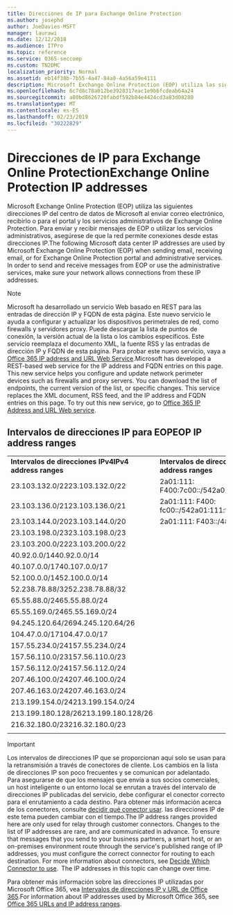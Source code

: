 ```yaml
---
title: Direcciones de IP para Exchange Online Protection
ms.author: josephd
author: JoeDavies-MSFT
manager: laurawi
ms.date: 12/12/2018
ms.audience: ITPro
ms.topic: reference
ms.service: O365-seccomp
ms.custom: TN2DMC
localization_priority: Normal
ms.assetid: eb14f38b-7b55-4a47-84a0-4a56a59e4111
description: Microsoft Exchange Online Protection (EOP) utiliza las siguientes direcciones IP del centro de datos de Microsoft al enviar correo electrónico, recibirlo o para el portal y los servicios administrativos de Exchange Online Protection. Para enviar y recibir mensajes de EOP o utilizar los servicios administrativos, asegúrese de que la red permite conexiones desde estas direcciones IP.
ms.openlocfilehash: 6c7d8c78a012be3928317eac1e9b6fcdeab64a24
ms.sourcegitcommit: a80bd8626720fabdf592b84e4424cd3a83d08280
ms.translationtype: MT
ms.contentlocale: es-ES
ms.lasthandoff: 02/23/2019
ms.locfileid: "30222829"
---
```

# <a name="exchange-online-protection-ip-addresses"></a><span data-ttu-id="1d1a0-104">Direcciones de IP para Exchange Online Protection</span><span class="sxs-lookup"><span data-stu-id="1d1a0-104">Exchange Online Protection IP addresses</span></span>

<span data-ttu-id="1d1a0-p102">Microsoft Exchange Online Protection (EOP) utiliza las siguientes direcciones IP del centro de datos de Microsoft al enviar correo electrónico, recibirlo o para el portal y los servicios administrativos de Exchange Online Protection. Para enviar y recibir mensajes de EOP o utilizar los servicios administrativos, asegúrese de que la red permite conexiones desde estas direcciones IP.</span><span class="sxs-lookup"><span data-stu-id="1d1a0-p102">The following Microsoft data center IP addresses are used by Microsoft Exchange Online Protection (EOP) when sending email, receiving email, or for Exchange Online Protection portal and administrative services. In order to send and receive messages from EOP or use the administrative services, make sure your network allows connections from these IP addresses.</span></span>
 
> [!NOTE]
> <span data-ttu-id="1d1a0-p103">Microsoft ha desarrollado un servicio Web basado en REST para las entradas de dirección IP y FQDN de esta página. Este nuevo servicio le ayuda a configurar y actualizar los dispositivos perimetrales de red, como firewalls y servidores proxy. Puede descargar la lista de puntos de conexión, la versión actual de la lista o los cambios específicos. Este servicio reemplaza el documento XML, la fuente RSS y las entradas de dirección IP y FQDN de esta página. Para probar este nuevo servicio, vaya a [Office 365 IP address and URL Web Service](https://docs.microsoft.com/office365/enterprise/office-365-ip-web-service).</span><span class="sxs-lookup"><span data-stu-id="1d1a0-p103">Microsoft has developed a REST-based web service for the IP address and FQDN entries on this page. This new service helps you configure and update network perimeter devices such as firewalls and proxy servers. You can download the list of endpoints, the current version of the list, or specific changes. This service replaces the XML document, RSS feed, and the IP address and FQDN entries on this page. To try out this new service, go to [Office 365 IP Address and URL Web service](https://docs.microsoft.com/office365/enterprise/office-365-ip-web-service).</span></span> 
 
## <a name="eop-ip-address-ranges"></a><span data-ttu-id="1d1a0-112">Intervalos de direcciones IP para EOP</span><span class="sxs-lookup"><span data-stu-id="1d1a0-112">EOP IP address ranges</span></span>

||||
|:-----|:-----|:-----|
|<span data-ttu-id="1d1a0-113">**Intervalos de direcciones IPv4**</span><span class="sxs-lookup"><span data-stu-id="1d1a0-113">**IPv4 address ranges**</span></span> <br/> |<span data-ttu-id="1d1a0-114">**Intervalos de direcciones IPv6**</span><span class="sxs-lookup"><span data-stu-id="1d1a0-114">**IPv6 address ranges**</span></span> <br/> |
| <span data-ttu-id="1d1a0-115">23.103.132.0/22</span><span class="sxs-lookup"><span data-stu-id="1d1a0-115">23.103.132.0/22</span></span> | <span data-ttu-id="1d1a0-116">2a01:111: F400:7c00::/54</span><span class="sxs-lookup"><span data-stu-id="1d1a0-116">2a01:111:f400:7c00::/54</span></span> |
| <span data-ttu-id="1d1a0-117">23.103.136.0/21</span><span class="sxs-lookup"><span data-stu-id="1d1a0-117">23.103.136.0/21</span></span> | <span data-ttu-id="1d1a0-118">2a01:111: F400: fc00::/54</span><span class="sxs-lookup"><span data-stu-id="1d1a0-118">2a01:111:f400:fc00::/54</span></span> |
| <span data-ttu-id="1d1a0-119">23.103.144.0/20</span><span class="sxs-lookup"><span data-stu-id="1d1a0-119">23.103.144.0/20</span></span> | <span data-ttu-id="1d1a0-120">2a01:111: F403::/48</span><span class="sxs-lookup"><span data-stu-id="1d1a0-120">2a01:111:f403::/48</span></span> |
| <span data-ttu-id="1d1a0-121">23.103.198.0/23</span><span class="sxs-lookup"><span data-stu-id="1d1a0-121">23.103.198.0/23</span></span> |  |
| <span data-ttu-id="1d1a0-122">23.103.200.0/22</span><span class="sxs-lookup"><span data-stu-id="1d1a0-122">23.103.200.0/22</span></span> |  |
| <span data-ttu-id="1d1a0-123">40.92.0.0/14</span><span class="sxs-lookup"><span data-stu-id="1d1a0-123">40.92.0.0/14</span></span> |  |
| <span data-ttu-id="1d1a0-124">40.107.0.0/17</span><span class="sxs-lookup"><span data-stu-id="1d1a0-124">40.107.0.0/17</span></span> |  |
| <span data-ttu-id="1d1a0-125">52.100.0.0/14</span><span class="sxs-lookup"><span data-stu-id="1d1a0-125">52.100.0.0/14</span></span> |  |
| <span data-ttu-id="1d1a0-126">52.238.78.88/32</span><span class="sxs-lookup"><span data-stu-id="1d1a0-126">52.238.78.88/32</span></span> |  |
| <span data-ttu-id="1d1a0-127">65.55.88.0/24</span><span class="sxs-lookup"><span data-stu-id="1d1a0-127">65.55.88.0/24</span></span> |  |
| <span data-ttu-id="1d1a0-128">65.55.169.0/24</span><span class="sxs-lookup"><span data-stu-id="1d1a0-128">65.55.169.0/24</span></span> |  |
| <span data-ttu-id="1d1a0-129">94.245.120.64/26</span><span class="sxs-lookup"><span data-stu-id="1d1a0-129">94.245.120.64/26</span></span> |  |
| <span data-ttu-id="1d1a0-130">104.47.0.0/17</span><span class="sxs-lookup"><span data-stu-id="1d1a0-130">104.47.0.0/17</span></span> |  |
| <span data-ttu-id="1d1a0-131">157.55.234.0/24</span><span class="sxs-lookup"><span data-stu-id="1d1a0-131">157.55.234.0/24</span></span> |  |
| <span data-ttu-id="1d1a0-132">157.56.110.0/23</span><span class="sxs-lookup"><span data-stu-id="1d1a0-132">157.56.110.0/23</span></span> |  |
| <span data-ttu-id="1d1a0-133">157.56.112.0/24</span><span class="sxs-lookup"><span data-stu-id="1d1a0-133">157.56.112.0/24</span></span> |  |
| <span data-ttu-id="1d1a0-134">207.46.100.0/24</span><span class="sxs-lookup"><span data-stu-id="1d1a0-134">207.46.100.0/24</span></span> |  |
| <span data-ttu-id="1d1a0-135">207.46.163.0/24</span><span class="sxs-lookup"><span data-stu-id="1d1a0-135">207.46.163.0/24</span></span> |  |
| <span data-ttu-id="1d1a0-136">213.199.154.0/24</span><span class="sxs-lookup"><span data-stu-id="1d1a0-136">213.199.154.0/24</span></span> |  |
| <span data-ttu-id="1d1a0-137">213.199.180.128/26</span><span class="sxs-lookup"><span data-stu-id="1d1a0-137">213.199.180.128/26</span></span> |  |
| <span data-ttu-id="1d1a0-138">216.32.180.0/23</span><span class="sxs-lookup"><span data-stu-id="1d1a0-138">216.32.180.0/23</span></span> |  |
||||
 
> [!IMPORTANT]
> <span data-ttu-id="1d1a0-p104">Los intervalos de direcciones IP que se proporcionan aquí solo se usan para la retransmisión a través de conectores de cliente. Los cambios en la lista de direcciones IP son poco frecuentes y se comunican por adelantado. Para asegurarse de que los mensajes que envía a sus socios comerciales, un host inteligente o un entorno local se enrutan a través del intervalo de direcciones IP publicadas del servicio, debe configurar el conector correcto para el enrutamiento a cada destino. Para obtener más información acerca de los conectores, consulte [decidir qué conector usar](https://docs.microsoft.com/exchange/mail-flow-best-practices/use-connectors-to-configure-mail-flow/set-up-connectors-to-route-mail). las direcciones IP de este tema pueden cambiar con el tiempo.</span><span class="sxs-lookup"><span data-stu-id="1d1a0-p104">The IP address ranges provided here are only used for relay through customer connectors. Changes to the list of IP addresses are rare, and are communicated in advance. To ensure that messages that you send to your business partners, a smart host, or an on-premises environment route through the service's published range of IP addresses, you must configure the correct connector for routing to each destination. For more information about connectors, see [Decide Which Connector to use](https://docs.microsoft.com/exchange/mail-flow-best-practices/use-connectors-to-configure-mail-flow/set-up-connectors-to-route-mail).  The IP addresses in this topic can change over time.</span></span>  
 
<span data-ttu-id="1d1a0-144">Para obtener más información sobre las direcciones IP utilizadas por Microsoft Office 365, vea [Intervalos de direcciones IP y URL de Office 365](https://go.microsoft.com/fwlink/p/?LinkId=324165).</span><span class="sxs-lookup"><span data-stu-id="1d1a0-144">For information about IP addresses used by Microsoft Office 365, see [Office 365 URLs and IP address ranges](https://go.microsoft.com/fwlink/p/?LinkId=324165).</span></span>

